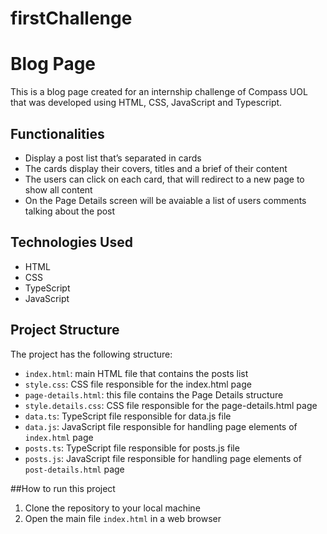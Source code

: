 # firstChallenge

# Blog Page

This is a blog page created for an internship challenge of Compass UOL that was developed using HTML, CSS, JavaScript and Typescript.

## Functionalities

- Display a post list that’s separated in cards
- The cards display their covers, titles and a brief of their content
- The users can click on each card, that will redirect to a new page to show all content
- On the Page Details screen will be avaiable a list of users comments talking about the post

## Technologies Used

- HTML
- CSS
- TypeScript
- JavaScript

## Project Structure

The project has the following structure:
- `index.html`: main HTML file that contains the posts list
- `style.css`: CSS file responsible for the index.html page
- `page-details.html`: this file contains the Page Details structure
- `style.details.css`: CSS file responsible for the page-details.html page
- `data.ts`: TypeScript file responsible for data.js file
- `data.js`: JavaScript file responsible for handling page elements of `index.html` page
- `posts.ts`: TypeScript file responsible for posts.js file
- `posts.js`: JavaScript file responsible for handling page elements of `post-details.html` page

##How to run this project
1. Clone the repository to your local machine
2. Open the main file `index.html` in a web browser
